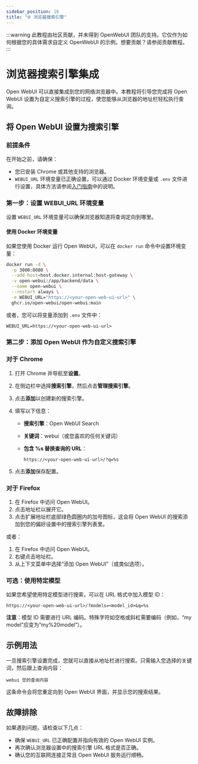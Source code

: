 ```yaml
---
sidebar_position: 16
title: "🌐 浏览器搜索引擎"
---
```


:::warning
此教程由社区贡献，并未得到 OpenWebUI 团队的支持。它仅作为如何根据您的具体需求自定义 OpenWebUI 的示例。想要贡献？请参阅贡献教程。
:::

# 浏览器搜索引擎集成

Open WebUI 可以直接集成到您的网络浏览器中。本教程将引导您完成将 Open WebUI 设置为自定义搜索引擎的过程，使您能够从浏览器的地址栏轻松执行查询。

## 将 Open WebUI 设置为搜索引擎

### 前提条件

在开始之前，请确保：

- 您已安装 Chrome 或其他支持的浏览器。
- `WEBUI_URL` 环境变量已正确设置，可以通过 Docker 环境变量或 `.env` 文件进行设置，具体方法请参阅[入门指南](/getting-started/advanced-topics/env-configuration)中的说明。

### 第一步：设置 WEBUI_URL 环境变量

设置 `WEBUI_URL` 环境变量可以确保浏览器知道将查询定向到哪里。

#### 使用 Docker 环境变量

如果您使用 Docker 运行 Open WebUI，可以在 `docker run` 命令中设置环境变量：

```bash
docker run -d \
  -p 3000:8080 \
  --add-host=host.docker.internal:host-gateway \
  -v open-webui:/app/backend/data \
  --name open-webui \
  --restart always \
  -e WEBUI_URL="https://<your-open-web-ui-url>" \
  ghcr.io/open-webui/open-webui:main
```

或者，您可以将变量添加到 `.env` 文件中：

```plaintext
WEBUI_URL=https://<your-open-web-ui-url>
```

### 第二步：添加 Open WebUI 作为自定义搜索引擎

### 对于 Chrome

1. 打开 Chrome 并导航至**设置**。
2. 在侧边栏中选择**搜索引擎**，然后点击**管理搜索引擎**。
3. 点击**添加**以创建新的搜索引擎。
4. 填写以下信息：
    - **搜索引擎**：Open WebUI Search
    - **关键词**：webui（或您喜欢的任何关键词）
    - **包含 %s 替换查询的 URL**：

      ```
      https://<your-open-web-ui-url>/?q=%s
      ```

5. 点击**添加**保存配置。

### 对于 Firefox

1. 在 Firefox 中访问 Open WebUI。
2. 点击地址栏以展开它。
3. 点击扩展地址栏底部绿色圆圈内的加号图标，这会将 Open WebUI 的搜索添加到您的偏好设置中的搜索引擎列表里。

或者：

1. 在 Firefox 中访问 Open WebUI。
2. 右键点击地址栏。
3. 从上下文菜单中选择“添加 Open WebUI”（或类似选项）。

### 可选：使用特定模型

如果您希望使用特定模型进行搜索，可以在 URL 格式中加入模型 ID：

```
https://<your-open-web-ui-url>/?models=<model_id>&q=%s
```

**注意**：模型 ID 需要进行 URL 编码。特殊字符如空格或斜杠需要编码（例如，“my model”应变为“my%20model”）。

## 示例用法

一旦搜索引擎设置完成，您就可以直接从地址栏进行搜索。只需输入您选择的关键词，然后跟上查询内容：

```
webui 您的查询内容
```

这条命令会将您重定向到 Open WebUI 界面，并显示您的搜索结果。

## 故障排除

如果遇到问题，请检查以下几点：

- 确保 `WEBUI_URL` 已正确配置并指向有效的 Open WebUI 实例。
- 再次确认浏览器设置中的搜索引擎 URL 格式是否正确。
- 确认您的互联网连接正常且 Open WebUI 服务运行顺畅。
